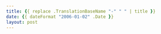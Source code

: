 ```yaml
---
title: {{ replace .TranslationBaseName "-" " " | title }}
date: {{ dateFormat "2006-01-02" .Date }}
layout: post
---
```

